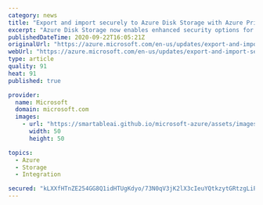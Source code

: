 ```yaml
---
category: news
title: "Export and import securely to Azure Disk Storage with Azure Private Links integration (GA)"
excerpt: "Azure Disk Storage now enables enhanced security options for export and import via integration with Azure Private Links "
publishedDateTime: 2020-09-22T16:05:21Z
originalUrl: "https://azure.microsoft.com/en-us/updates/export-and-import-securely-to-azure-disk-storage-with-azure-private-links-integration-ga/"
webUrl: "https://azure.microsoft.com/en-us/updates/export-and-import-securely-to-azure-disk-storage-with-azure-private-links-integration-ga/"
type: article
quality: 91
heat: 91
published: true

provider:
  name: Microsoft
  domain: microsoft.com
  images:
    - url: "https://smartableai.github.io/microsoft-azure/assets/images/organizations/microsoft.com-50x50.jpg"
      width: 50
      height: 50

topics:
  - Azure
  - Storage
  - Integration

secured: "kLXXfHTnZE254GG8Q1idHTUgKdyo/73N0qV3jK2lX3cIeuYQtkzytGRtzgLiPpxfSh9+3bit4/99+vbvrGnUG/Wq/sNw/7FF5u0osSLdUYl/Rc2MkPLoG/uHD9+PAnV1J7KMOpLOChfFuxnWVTB2IvFcgdf4oVB/t/swH/Za1/y3zPHvsoTsCn0vMMkKfEO8FaArwYGuwIW4OvfoI/RpImnqPo11x6oIM325enfviELM1aeC7zG+kiLluiv6IdxkjqNGY21eLnMMDeQMYwDmbF8P6L0S9XJ/WxHRRhS4AT8aArX+nFkzB+dqURrGENPrLuJzscA0DZx66RvJVj8w7+JgNI9YRSX2GRnG9ofbhH0=;3Zpg8acLCSkKudYz0tNGWQ=="
---
```


